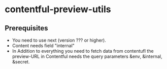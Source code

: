 # contentful-preview-utils

## Prerequisites

- You need to use next (version ??? or higher).
- Content needs field "internal"
- In Addition to everything you need to fetch data from contentufl the preview-URL in Contentful needs the query parameters &env, &internal, &secret.
